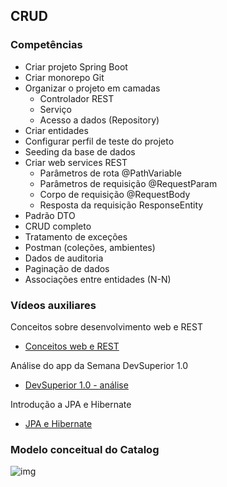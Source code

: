 ## CRUD

### Competências

- Criar projeto Spring Boot
- Criar monorepo Git
- Organizar o projeto em camadas
  * Controlador REST
  * Serviço
  * Acesso a dados (Repository)
- Criar entidades
- Configurar perfil de teste do projeto
- Seeding da base de dados
- Criar web services REST
  * Parâmetros de rota @PathVariable
  * Parâmetros de requisição @RequestParam
  * Corpo de requisição @RequestBody
  * Resposta da requisição ResponseEntity<T>
- Padrão DTO
- CRUD completo
- Tratamento de exceções
- Postman (coleções, ambientes)
- Dados de auditoria
- Paginação de dados
- Associações entre entidades (N-N)

### Vídeos auxiliares

Conceitos sobre desenvolvimento web e REST

- [Conceitos web e REST](https://www.youtube.com/watch?v=b8uLFfzcVQ8)

Análise do app da Semana DevSuperior 1.0

- [DevSuperior 1.0 - análise](https://www.youtube.com/watch?v=PfYifUFmXk8)

Introdução a JPA e Hibernate

- [JPA e Hibernate](https://www.youtube.com/watch?v=CAP1IPgeJkw)

### Modelo conceitual do Catalog

![img](https://lh5.googleusercontent.com/7JPGI3iCFnQAPvXkVSHLGXLy5S1iJi1gZAfVG_Mrnz7YP7j1vt2ti6pk1dTG_HeSS5JK1cpftJHzDRdtuKLueYuU_ykYFDR8oJk0jT28Hcy9dRfDsX8KJKfhJVoOImOXc_LnyJKT)



